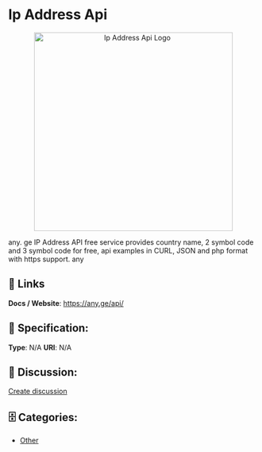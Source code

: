 # Ip Address Api
<p align="center">
    <img width="400" src="https://raw.githubusercontent.com/apis-list/apis-list/main/apis/ip-address-api/logo_256x256.png" alt="Ip Address Api Logo"/>
</p>

any. ge IP Address API free service provides country name, 2 symbol code and 3 symbol code for free, api examples in CURL, JSON and php format with https support.  any

##  🔗 Links
**Docs / Website**: https://any.ge/api/

## 🧬 Specification:
**Type**: N/A
**URI**: N/A

## 💬 Discussion:
[Create discussion](https://github.com/apis-list/apis-list/discussions/new)

## 🗄️ Categories:
- [Other](https://github.com/apis-list/apis-list#other)




